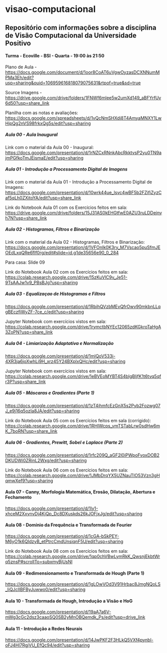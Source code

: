 # visao-computacional

## Repositório com informações sobre a disciplina de Visão Computacional da Universidade Positivo

#### Turma - Ecoville - BSI - Quarta - 19:00 às 21:50

Plano de Aula - https://docs.google.com/document/d/1oor8CoAT6uVgwOyzasDCXNNumMPMa3Eh/edit?usp=sharing&ouid=106959616818079075631&rtpof=true&sd=true

Source Imagens - https://drive.google.com/drive/folders/1FNWf6mlee5w2umXd149_aBFYrfUv6d50?usp=share_link

Planilha com as notas e avaliações: https://docs.google.com/spreadsheets/d/1vQcNmSHXdj8T4AmyaMNXY1LwHipQg2nVS98frkxQg5s/edit?usp=sharing

##### Aula 00 - Aula Inaugural
Link com o material da Aula 00 - Inaugural:
https://docs.google.com/presentation/d/1rNZCxRNnkAbcRkktvsP2yu0TN9ajmPGfkoTmJEjsmaE/edit?usp=sharing

##### Aula 01 - Introdução a Processamento Digital de Imagens
Link com o material da Aula 01 - Introdução a Processamento Digital de Imagens:
https://docs.google.com/presentation/d/10wrk44ue_lsvc4wBF5b2FZifiZyzCaf5qLh0ZXitoYA/edit?usp=share_link

Link do Notebook Aula 01 com os Exercícios feitos em sala:
https://drive.google.com/drive/folders/15J31AS0kEHGtfwE0AZU3ruLDDejnyh7N?usp=share_link

##### Aula 02 - Histogramas, Filtros e Binarização
Link com o material da Aula 02 - Histogramas, Filtros e Binarização:
https://docs.google.com/presentation/d/1VFOnIk0K3ry_M7Vscao5puSfmJEOEdLxqQRe6flf0rg/edit#slide=id.g1de35656e90_0_284

Para casa: Slide 09

Link do Notebook Aula 02 com os Exercícios feitos em sala:
https://colab.research.google.com/drive/15zKuVlC9v_Je51-9TsAAJw1v9_PBsBJg?usp=sharing

##### Aula 03 - Equalizaçao de Histogramas e Filtros
https://docs.google.com/presentation/d/1RbihQVzbMEvQfrOwv90mkbnLLqgBEczfiWyZF-7ce_c/edit?usp=sharing

Jupyter Notebook com exercícios vistos em sala:
https://colab.research.google.com/drive/1rymctbNYEc12065zdKGkroTaHgA3ZoPN?usp=share_link

##### Aula 04 - Limiarização Adaptativa e Normalização
https://docs.google.com/presentation/d/1mlQoV533i-4XR3ja6joXwhLi9H_xrz45Y24BXplxQHc/edit?usp=sharing

Jupyter Notebook com exercícios vistos em sala: 
https://colab.research.google.com/drive/1eBVEoMYBT4S4bIgBljfK1t6tvq5qfr3P?usp=share_link

##### Aula 05 - Máscaras e Gradientes (Parte 1)
https://docs.google.com/presentation/d/1zT4ihmfcEzGnX5s2Pyb2Fozwg07J_e9j16q5ozIa8JA/edit?usp=sharing

Link do Notebook Aula 05 com os Exercícios feitos em sala (corrigido):
https://colab.research.google.com/drive/1RHIWcps_vmTSTabLrw0sdHw6mK_7boRN?usp=share_link

##### Aula 06 - Gradientes, Prewitt, Sobel e Laplace (Parte 2)
https://docs.google.com/presentation/d/1rfc209Q_aGF2l0iPWpoFvoxDOB2DKUDWi0ZRinL2Wxg/edit?usp=sharing

Link do Notebook Aula 06 com os Exercícios feitos em sala:
https://colab.research.google.com/drive/1JMbDrqYX5UZNauTIO53Vzn3gHqmwXef9?usp=sharing

#### Aula 07 - Canny, Morfologia Matemática, Erosão, Dilatação, Abertura e Fechamento
https://docs.google.com/presentation/d/1ly1-xhceM2XxynvDj4KjQp_Dc8DXuskds26kJOFjxJg/edit?usp=sharing

#### Aula 08 - Domínio da Frequência e Transformada de Fourier
https://docs.google.com/presentation/d/1cGA-bSkPEY-M6yO1k6QIdzyB_etPtrcCmdUnsiqnF5U/edit?usp=sharing

Link do Notebook Aula 08 com os Exercícios feitos em sala:
https://colab.research.google.com/drive/1qp0chVBwLymRkK_QwsnjEkbtWrq5znsP#scrollTo=subxmyBjUsNI

#### Aula 09 - Redimensionamento e Transformada de Hough (Parte 1)
https://docs.google.com/presentation/d/1gLOwVOd3V91Hrbac8JmgNQoLS_liQJcIIBFByJuwwo0/edit?usp=sharing

#### Aula 10 - Transformada de Hough, Introdução a Visão e HoG
https://docs.google.com/presentation/d/19aA7a6V-mWg3cGc2dsz3caaoSQ0SB2yMnOBQemdk_Ps/edit?usp=drive_link

#### Aula 11 - Introdução a Redes Neurais
https://docs.google.com/presentation/d/14JwPKF2F3HLkQ5VXf4pynbl-oFJ4Hl7RgjVU_EfQc94/edit?usp=sharing





